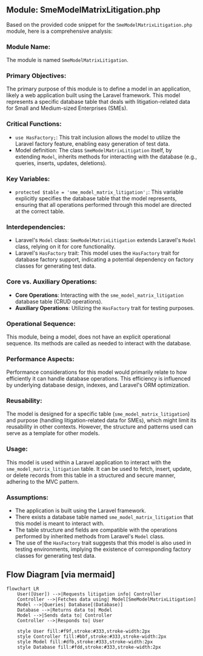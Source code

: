 ## Module: SmeModelMatrixLitigation.php
Based on the provided code snippet for the `SmeModelMatrixLitigation.php` module, here is a comprehensive analysis:

### Module Name:
The module is named `SmeModelMatrixLitigation`.

### Primary Objectives:
The primary purpose of this module is to define a model in an application, likely a web application built using the Laravel framework. This model represents a specific database table that deals with litigation-related data for Small and Medium-sized Enterprises (SMEs).

### Critical Functions:
- `use HasFactory;`: This trait inclusion allows the model to utilize the Laravel factory feature, enabling easy generation of test data.
- Model definition: The class `SmeModelMatrixLitigation` itself, by extending `Model`, inherits methods for interacting with the database (e.g., queries, inserts, updates, deletions).

### Key Variables:
- `protected $table = 'sme_model_matrix_litigation';`: This variable explicitly specifies the database table that the model represents, ensuring that all operations performed through this model are directed at the correct table.

### Interdependencies:
- Laravel's `Model` class: `SmeModelMatrixLitigation` extends Laravel's `Model` class, relying on it for core functionality.
- Laravel's `HasFactory` trait: This model uses the `HasFactory` trait for database factory support, indicating a potential dependency on factory classes for generating test data.

### Core vs. Auxiliary Operations:
- **Core Operations**: Interacting with the `sme_model_matrix_litigation` database table (CRUD operations).
- **Auxiliary Operations**: Utilizing the `HasFactory` trait for testing purposes.

### Operational Sequence:
This module, being a model, does not have an explicit operational sequence. Its methods are called as needed to interact with the database.

### Performance Aspects:
Performance considerations for this model would primarily relate to how efficiently it can handle database operations. This efficiency is influenced by underlying database design, indexes, and Laravel's ORM optimization.

### Reusability:
The model is designed for a specific table (`sme_model_matrix_litigation`) and purpose (handling litigation-related data for SMEs), which might limit its reusability in other contexts. However, the structure and patterns used can serve as a template for other models.

### Usage:
This model is used within a Laravel application to interact with the `sme_model_matrix_litigation` table. It can be used to fetch, insert, update, or delete records from this table in a structured and secure manner, adhering to the MVC pattern.

### Assumptions:
- The application is built using the Laravel framework.
- There exists a database table named `sme_model_matrix_litigation` that this model is meant to interact with.
- The table structure and fields are compatible with the operations performed by inherited methods from Laravel's `Model` class.
- The use of the `HasFactory` trait suggests that this model is also used in testing environments, implying the existence of corresponding factory classes for generating test data.
## Flow Diagram [via mermaid]
```mermaid
flowchart LR
    User([User]) -->|Requests litigation info| Controller
    Controller -->|Fetches data using| Model[SmeModelMatrixLitigation]
    Model -->|Queries| Database[(Database)]
    Database -->|Returns data to| Model
    Model -->|Sends data to| Controller
    Controller -->|Responds to| User

    style User fill:#f9f,stroke:#333,stroke-width:2px
    style Controller fill:#bbf,stroke:#333,stroke-width:2px
    style Model fill:#dfb,stroke:#333,stroke-width:2px
    style Database fill:#fdd,stroke:#333,stroke-width:2px
```
